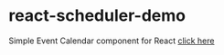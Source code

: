 # react-scheduler-demo
Simple Event Calendar component for React
[click here](https://calender-scheduler.onrender.com/)

